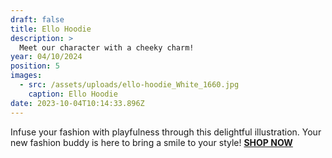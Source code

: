 ```yaml
---
draft: false
title: Ello Hoodie
description: >
  Meet our character with a cheeky charm!
year: 04/10/2024
position: 5
images:
  - src: /assets/uploads/ello-hoodie_White_1660.jpg
    caption: Ello Hoodie
date: 2023-10-04T10:14:33.896Z
---
```

 Infuse your fashion with playfulness through this delightful illustration. Your new fashion buddy is here to bring a smile to your style! **[SHOP NOW](https://shop.mmint.uk/products/ello-uni-sex-hoodie)**
